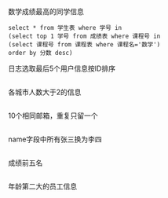 数学成绩最高的同学信息

```
select * from 学生表 where 学号 in
(select top 1 学号 from 成绩表 where 课程号 in 
(select 课程号 from 课程表 where 课程名='数学') 
order by 分数 desc)
```

日志选取最后5个用户信息按ID排序

```

```

各城市人数大于2的信息

```

```

10个相同邮箱，重复只留一个

```

```

name字段中所有张三换为李四

```

```

成绩前五名

```
```

年龄第二大的员工信息

```
```

